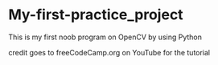 # My-first-practice_project
This is my first noob program on OpenCV by using Python

credit goes to freeCodeCamp.org on YouTube for the tutorial
